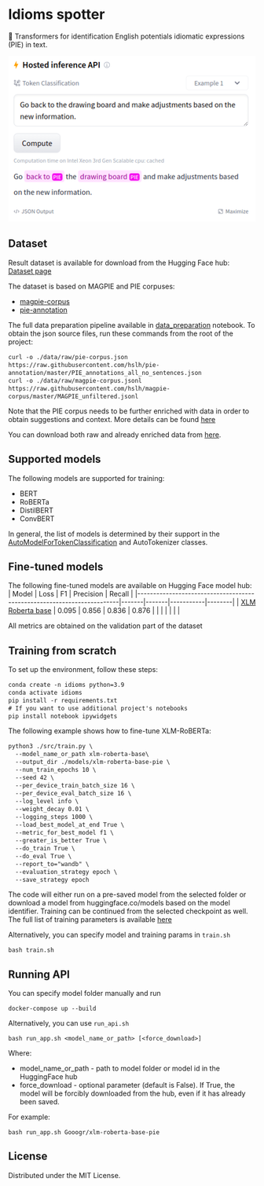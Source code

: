 # Idioms spotter
🤗 Transformers for identification English potentials idiomatic expressions (PIE) in text.

![Alt text](/references/api_example.png?raw=true)

## Dataset
Result dataset is available for download from the Hugging Face hub: <br>
[Dataset page](https://huggingface.co/datasets/Gooogr/pie_idioms)

The dataset is based on MAGPIE and PIE corpuses:
* [magpie-corpus](https://github.com/hslh/magpie-corpus) 
* [pie-annotation](https://github.com/hslh/pie-annotation) 

The full data preparation pipeline available in [data_preparation](https://github.com/Gooogr/Idioms_spotter/blob/main/notebooks/data_preparation.ipynb) notebook. To obtain the json source files, run these commands from the root of the project:
```
curl -o ./data/raw/pie-corpus.json https://raw.githubusercontent.com/hslh/pie-annotation/master/PIE_annotations_all_no_sentences.json
curl -o ./data/raw/magpie-corpus.jsonl https://raw.githubusercontent.com/hslh/magpie-corpus/master/MAGPIE_unfiltered.jsonl
```
Note that the PIE corpus needs to be further enriched with data in order to obtain suggestions and context. More details can be found [here](https://github.com/hslh/pie-annotation#contents--usage)

You can download both raw and already enriched data from [here](https://drive.google.com/file/d/1Hvlqp3VU9DeiZeocJNzG4GaxGduOyFAG/view?usp=sharing).

## Supported models
The following models are supported for training: <br>
* BERT
* RoBERTa
* DistilBERT
* ConvBERT

In general, the list of models is determined by their support in the [AutoModelForTokenClassification](https://huggingface.co/docs/transformers/model_doc/auto#transformers.AutoModelForTokenClassification) and AutoTokenizer classes.

## Fine-tuned models
The following fine-tuned models are available on Hugging Face model hub:
| Model                                                                  | Loss  | F1    | Precision | Recall |
|------------------------------------------------------------------------|-------|-------|-----------|--------|
| [XLM Roberta base](https://huggingface.co/Gooogr/xlm-roberta-base-pie) | 0.095 | 0.856 | 0.836     | 0.876  |
|                                                                        |       |       |           |        |

All metrics are obtained on the validation part of the dataset

## Training from scratch

To set up the environment, follow these steps:
```
conda create -n idioms python=3.9
conda activate idioms
pip install -r requirements.txt
# If you want to use additional project's notebooks
pip install notebook ipywidgets
```

The following example shows how to fine-tune XLM-RoBERTa:
```
python3 ./src/train.py \
  --model_name_or_path xlm-roberta-base\
  --output_dir ./models/xlm-roberta-base-pie \
  --num_train_epochs 10 \
  --seed 42 \
  --per_device_train_batch_size 16 \
  --per_device_eval_batch_size 16 \
  --log_level info \
  --weight_decay 0.01 \
  --logging_steps 1000 \
  --load_best_model_at_end True \
  --metric_for_best_model f1 \
  --greater_is_better True \
  --do_train True \
  --do_eval True \
  --report_to="wandb" \
  --evaluation_strategy epoch \
  --save_strategy epoch 
```
The code will either run on a pre-saved model from the selected folder or download a model from huggingface.co/models based on the model identifier. Training can be continued from the selected checkpoint as well. The full list of training parameters is available [here](https://github.com/huggingface/transformers/blob/main/src/transformers/training_args.py#L135)

Alternatively, you can specify model and training params in `train.sh`
```
bash train.sh
```

## Running API
You can specify model folder manually and run
```
docker-compose up --build
```

Alternatively, you can use `run_api.sh` <br>
```
bash run_app.sh <model_name_or_path> [<force_download>]
```
Where:
* model_name_or_path - path to model folder or model id in the HuggingFace hub
* force_download - optional parameter (default is False). If True, the model will be forcibly downloaded from the hub, even if it has already been saved.

For example:
```
bash run_app.sh Gooogr/xlm-roberta-base-pie 
```

## License
Distributed under the MIT License.
